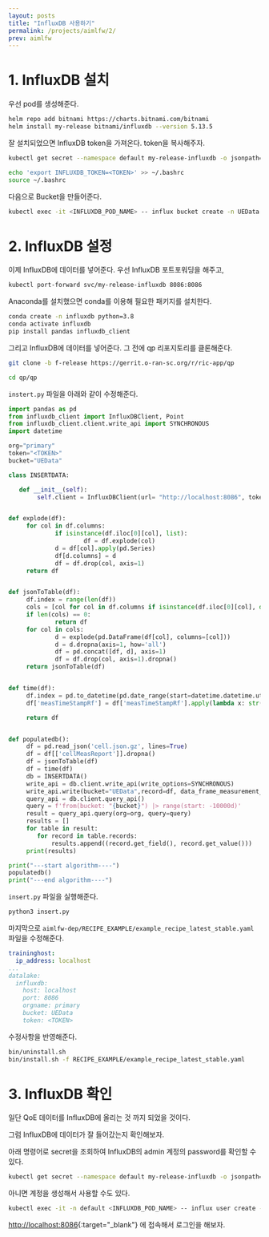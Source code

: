 ```yaml
---
layout: posts
title: "InfluxDB 사용하기"
permalink: /projects/aimlfw/2/
prev: aimlfw
---
```


# 1. InfluxDB 설치

우선 pod를 생성해준다.

```bash
helm repo add bitnami https://charts.bitnami.com/bitnami
helm install my-release bitnami/influxdb --version 5.13.5
```

잘 설치되었으면 InfluxDB token을 가져온다. token을 복사해주자.

```bash
kubectl get secret --namespace default my-release-influxdb -o jsonpath="{.data.admin-user-token}" | base64 --decode ; echo
```

```bash
echo 'export INFLUXDB_TOKEN=<TOKEN>' >> ~/.bashrc
source ~/.bashrc
```

다음으로 Bucket을 만들어준다.

```bash
kubectl exec -it <INFLUXDB_POD_NAME> -- influx bucket create -n UEData -o primary -t $INFLUXDB_TOKEN
```

# 2. InfluxDB 설정

이제 InfluxDB에 데이터를 넣어준다. 우선 InfluxDB 포트포워딩을 해주고,

```bash
kubectl port-forward svc/my-release-influxdb 8086:8086
```

Anaconda를 설치했으면 conda를 이용해 필요한 패키지를 설치한다.

```bash
conda create -n influxdb python=3.8
conda activate influxdb
pip install pandas influxdb_client
```

그리고 InfluxDB에 데이터를 넣어준다. 그 전에 qp 리포지토리를 클론해준다.

```bash
git clone -b f-release https://gerrit.o-ran-sc.org/r/ric-app/qp
```

```bash
cd qp/qp
```

`instert.py` 파일을 아래와 같이 수정해준다.

```python
import pandas as pd
from influxdb_client import InfluxDBClient, Point
from influxdb_client.client.write_api import SYNCHRONOUS
import datetime

org="primary"
token="<TOKEN>"
bucket="UEData"

class INSERTDATA:

   def __init__(self):
        self.client = InfluxDBClient(url= "http://localhost:8086", token=token, org=org)


def explode(df):
     for col in df.columns:
             if isinstance(df.iloc[0][col], list):
                     df = df.explode(col)
             d = df[col].apply(pd.Series)
             df[d.columns] = d
             df = df.drop(col, axis=1)
     return df


def jsonToTable(df):
     df.index = range(len(df))
     cols = [col for col in df.columns if isinstance(df.iloc[0][col], dict) or isinstance(df.iloc[0][col], list)]
     if len(cols) == 0:
             return df
     for col in cols:
             d = explode(pd.DataFrame(df[col], columns=[col]))
             d = d.dropna(axis=1, how='all')
             df = pd.concat([df, d], axis=1)
             df = df.drop(col, axis=1).dropna()
     return jsonToTable(df)


def time(df):
     df.index = pd.to_datetime(pd.date_range(start=datetime.datetime.utcnow(), freq='10ms', periods=len(df)))
     df['measTimeStampRf'] = df['measTimeStampRf'].apply(lambda x: str(x))

     return df


def populatedb():
     df = pd.read_json('cell.json.gz', lines=True)
     df = df[['cellMeasReport']].dropna()
     df = jsonToTable(df)
     df = time(df)
     db = INSERTDATA()
     write_api = db.client.write_api(write_options=SYNCHRONOUS)
     write_api.write(bucket="UEData",record=df, data_frame_measurement_name="liveCell",org=org)
     query_api = db.client.query_api()
     query = f'from(bucket: "{bucket}") |> range(start: -10000d)'
     result = query_api.query(org=org, query=query)
     results = []
     for table in result:
        for record in table.records:
            results.append((record.get_field(), record.get_value()))
     print(results)

print("---start algorithm----")
populatedb()
print("---end algorithm----")
```

`insert.py` 파일을 실행해준다.

```bash
python3 insert.py
```

마지막으로 `aimlfw-dep/RECIPE_EXAMPLE/example_recipe_latest_stable.yaml` 파일을 수정해준다.

```yaml
traininghost:
  ip_address: localhost
...
datalake:
  influxdb:
    host: localhost
    port: 8086
    orgname: primary
    bucket: UEData
    token: <TOKEN>
```

수정사항을 반영해준다.

```bash
bin/uninstall.sh
bin/install.sh -f RECIPE_EXAMPLE/example_recipe_latest_stable.yaml
```

# 3. InfluxDB 확인

일단 QoE 데이터를 InfluxDB에 올리는 것 까지 되었을 것이다.

그럼 InfluxDB에 데이터가 잘 들어갔는지 확인해보자.

아래 명령어로 secret을 조회하여 InfluxDB의 admin 계정의 password를 확인할 수 있다.

```bash
kubectl get secret --namespace default my-release-influxdb -o jsonpath="{.data.admin-user-password}" | base64 --decode ; echo
```

아니면 계정을 생성해서 사용할 수도 있다.

```bash
kubectl exec -it -n default <INFLUXDB_POD_NAME> -- influx user create --org primary --name <USERNAME> --password <PASSWORD> -t $INFLUXDB_TOKEN
```

[http://localhost:8086](http://localhost:8086){:target="_blank"} 에 접속해서 로그인을 해보자.


